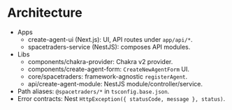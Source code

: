 # Architecture

- Apps
  - create-agent-ui (Next.js): UI, API routes under `app/api/*`.
  - spacetraders-service (NestJS): composes API modules.
- Libs
  - components/chakra-provider: Chakra v2 provider.
  - components/create-agent-form: `CreateNewAgentForm` UI.
  - core/spacetraders: framework-agnostic `registerAgent`.
  - api/create-agent-module: NestJS module/controller/service.
- Path aliases: `@spacetraders/*` in `tsconfig.base.json`.
- Error contracts: Nest `HttpException({ statusCode, message }, status)`.
